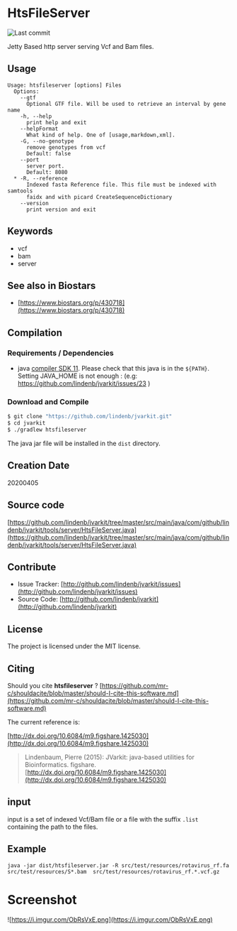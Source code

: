 # HtsFileServer

![Last commit](https://img.shields.io/github/last-commit/lindenb/jvarkit.png)

Jetty Based http server serving Vcf and Bam files.


## Usage

```
Usage: htsfileserver [options] Files
  Options:
    --gtf
      Optional GTF file. Will be used to retrieve an interval by gene name
    -h, --help
      print help and exit
    --helpFormat
      What kind of help. One of [usage,markdown,xml].
    -G, --no-genotype
      remove genotypes from vcf
      Default: false
    --port
      server port.
      Default: 8080
  * -R, --reference
      Indexed fasta Reference file. This file must be indexed with samtools 
      faidx and with picard CreateSequenceDictionary
    --version
      print version and exit

```


## Keywords

 * vcf
 * bam
 * server



## See also in Biostars

 * [https://www.biostars.org/p/430718](https://www.biostars.org/p/430718)


## Compilation

### Requirements / Dependencies

* java [compiler SDK 11](https://jdk.java.net/11/). Please check that this java is in the `${PATH}`. Setting JAVA_HOME is not enough : (e.g: https://github.com/lindenb/jvarkit/issues/23 )


### Download and Compile

```bash
$ git clone "https://github.com/lindenb/jvarkit.git"
$ cd jvarkit
$ ./gradlew htsfileserver
```

The java jar file will be installed in the `dist` directory.


## Creation Date

20200405

## Source code 

[https://github.com/lindenb/jvarkit/tree/master/src/main/java/com/github/lindenb/jvarkit/tools/server/HtsFileServer.java](https://github.com/lindenb/jvarkit/tree/master/src/main/java/com/github/lindenb/jvarkit/tools/server/HtsFileServer.java)


## Contribute

- Issue Tracker: [http://github.com/lindenb/jvarkit/issues](http://github.com/lindenb/jvarkit/issues)
- Source Code: [http://github.com/lindenb/jvarkit](http://github.com/lindenb/jvarkit)

## License

The project is licensed under the MIT license.

## Citing

Should you cite **htsfileserver** ? [https://github.com/mr-c/shouldacite/blob/master/should-I-cite-this-software.md](https://github.com/mr-c/shouldacite/blob/master/should-I-cite-this-software.md)

The current reference is:

[http://dx.doi.org/10.6084/m9.figshare.1425030](http://dx.doi.org/10.6084/m9.figshare.1425030)

> Lindenbaum, Pierre (2015): JVarkit: java-based utilities for Bioinformatics. figshare.
> [http://dx.doi.org/10.6084/m9.figshare.1425030](http://dx.doi.org/10.6084/m9.figshare.1425030)


## input

input is a set of indexed Vcf/Bam file or a file with the suffix `.list` containing the path to the files.
 
## Example

```
java -jar dist/htsfileserver.jar -R src/test/resources/rotavirus_rf.fa src/test/resources/S*.bam  src/test/resources/rotavirus_rf.*.vcf.gz
```

# Screenshot

![https://i.imgur.com/ObRsVxE.png](https://i.imgur.com/ObRsVxE.png)

